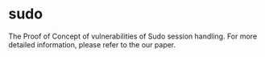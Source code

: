# sudo

The Proof of Concept of vulnerabilities of Sudo session handling. For more detailed information, please refer to the our paper.

